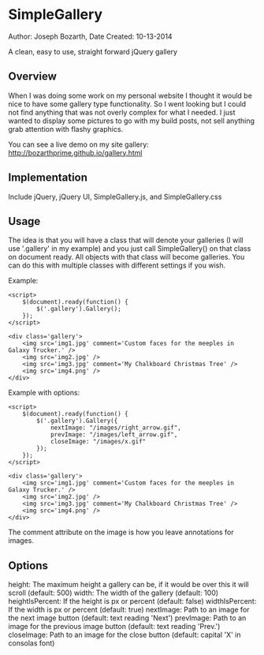 SimpleGallery
=============
Author: Joseph Bozarth,
Date Created: 10-13-2014

A clean, easy to use, straight forward jQuery gallery


Overview
------------------
When I was doing some work on my personal website I thought it would be nice to have some gallery type functionality. So I went looking but I could not find anything that was not overly complex for what I needed. I just wanted to display some pictures to go with my build posts, not sell anything grab attention with flashy graphics.

You can see a live demo on my site gallery: http://bozarthprime.github.io/gallery.html


Implementation
------------------
Include jQuery, jQuery UI, SimpleGallery.js, and SimpleGallery.css


Usage
------------------
The idea is that you will have a class that will denote your galleries (I will use '.gallery' in my example) and you just call SimpleGallery() on that class on document ready. All objects with that class will become galleries. You can do this with multiple classes with different settings if you wish.

Example:
```
<script>
	$(document).ready(function() {
		$('.gallery').Gallery();
	});
</script>

<div class='gallery'>
	<img src='img1.jpg' comment='Custom faces for the meeples in Galaxy Trucker.' />
	<img src='img2.jpg' />
	<img src='img3.jpg' comment='My Chalkboard Christmas Tree' />
	<img src='img4.png' />
</div>
```

Example with options:
```
<script>
	$(document).ready(function() {
		$('.gallery').Gallery({
			nextImage: "/images/right_arrow.gif", 
			prevImage: "/images/left_arrow.gif",
			closeImage: "/images/x.gif"
		});
	});
</script>

<div class='gallery'>
	<img src='img1.jpg' comment='Custom faces for the meeples in Galaxy Trucker.' />
	<img src='img2.jpg' />
	<img src='img3.jpg' comment='My Chalkboard Christmas Tree' />
	<img src='img4.png' />
</div>
```

The comment attribute on the image is how you leave annotations for images.

Options
------------------
height: The maximum height a gallery can be, if it would be over this it will scroll (default: 500)
width: The width of the gallery (default: 100)
heightIsPercent: If the height is px or percent (default: false)
widthIsPercent: If the width is px or percent (default: true)
nextImage: Path to an image for the next image button (default: text reading 'Next')
prevImage: Path to an image for the previous image button (default: text reading 'Prev.')
closeImage: Path to an image for the close button (default: capital 'X' in consolas font)
